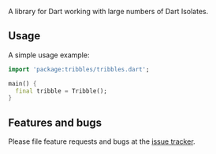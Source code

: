 A library for Dart working with large numbers of Dart Isolates.

## Usage

A simple usage example:

```dart
import 'package:tribbles/tribbles.dart';

main() {
  final tribble = Tribble();
}
```

## Features and bugs

Please file feature requests and bugs at the [issue tracker][tracker].

[tracker]: https://github.com/maks/tribbles/issues/new
